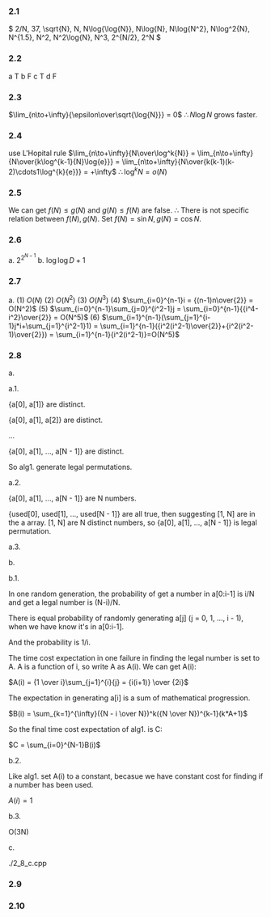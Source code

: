 ### 2.1

$ 2/N, 37, \sqrt{N}, N, N\log{\log{N}}, N\log{N}, N\log{N^2}, N\log^2{N}, N^{1.5}, N^2, N^2\log{N}, N^3, 2^{N/2}, 2^N $

### 2.2

a T
b F
c T
d F

### 2.3

$\lim_{n\to+\infty}{\epsilon\over\sqrt{\log{N}}} = 0$
$\therefore N\log{N}$ grows faster.

### 2.4

use L'Hopital rule
$\lim_{n\to+\infty}{N\over\log^k{N}} = \lim_{n\to+\infty}{N\over{k\log^{k-1}{N}\log{e}}} = \lim_{n\to+\infty}{N\over{k(k-1)(k-2)\cdots1\log^{k}{e}}} = +\infty$
$\therefore \log^k{N}=o(N)$

### 2.5

We can get $f(N)\leq{g(N)}$ and $g(N)\leq{f(N)}$ are false.
$\therefore$ There is not specific relation between $f(N), g(N)$.
Set $f(N) = \sin{N}, g(N) = \cos{N}$.

### 2.6

a. $2^{2^{N-1}}$
b. $\log{\log{D}} + 1$

### 2.7

a.
(1) $O(N)$
(2) $O(N^2)$
(3) $O(N^3)$
(4) $\sum_{i=0}^{n-1}i = {(n-1)n\over{2}} = O(N^2)$
(5) $\sum_{i=0}^{n-1}\sum_{j=0}^{i^2-1}j = \sum_{i=0}^{n-1}{{i^4-i^2}\over{2}} = O(N^5)$
(6) $\sum_{i=1}^{n-1}(\sum_{j=1}^{i-1}j*i+\sum_{j=1}^{i^2-1}1) = \sum_{i=1}^{n-1}({i^2(i^2-1)\over{2}}+{i^2(i^2-1)\over{2}}) = \sum_{i=1}^{n-1}{i^2(i^2-1)}=O(N^5)$

### 2.8

a.

a.1.

{a[0], a[1]} are distinct.

{a[0], a[1], a[2]} are distinct.

...

{a[0], a[1], ..., a[N - 1]} are distinct.

So alg1. generate legal permutations.

a.2.

{a[0], a[1], ..., a[N - 1]} are N numbers.

{used[0], used[1], ..., used[N - 1]} are all true, then suggesting [1, N] are in the a array. 
[1, N] are N distinct numbers, so {a[0], a[1], ..., a[N - 1]} is legal permutation.

a.3.

b.

b.1.

In one random generation, the probability of get a number in a[0:i-1] is i/N and get a legal number is (N-i)/N.

There is equal probability of randomly generating a[j] (j = 0, 1, ..., i - 1), when we have know it's in a[0:i-1].

And the probability is 1/i.

The time cost expectation in one failure in finding the legal number is set to A. A is a function of i, so write A as A(i). We can get A(i):

$A(i) = {1 \over i}\sum_{j=1}^{i}{j} = {i(i+1)} \over {2i}$

The expectation in generating a[i] is a sum of mathematical progression.

$B(i) = \sum_{k=1}^{\infty}({N - i \over N})^k({N \over N})^{k-1}(k*A+1)$

So the final time cost expectation of alg1. is C:

$C = \sum_{i=0}^{N-1}B(i)$

b.2.

Like alg1. set A(i) to a constant, becasue we have constant cost for finding if a number has been used.

$A(i) = 1$

b.3.

O(3N)

c.

./2_8_c.cpp

### 2.9

### 2.10